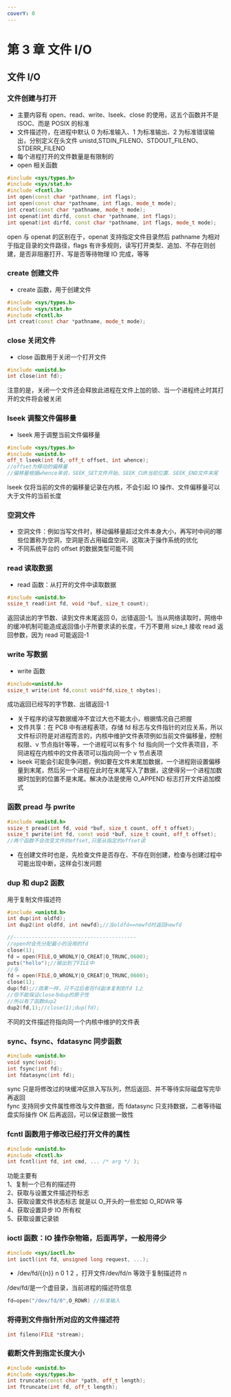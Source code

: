 ```yaml
---
coverY: 0
---
```


# 第 3 章 文件 I/O

## 文件 I/O

### 文件创建与打开

- 主要内容有 open、read、write、lseek、close 的使用，这五个函数并不是 ISOC、而是 POSIX 的标准
- 文件描述符，在进程中默认 0 为标准输入、1 为标准输出、2 为标准错误输出，分别定义在头文件 unistd,STDIN_FILENO、STDOUT_FILENO、STDERR_FILENO
- 每个进程打开的文件数量是有限制的
- open 相关函数

```cpp
#include <sys/types.h>
#include <sys/stat.h>
#include <fcntl.h>
int open(const char *pathname, int flags);
int open(const char *pathname, int flags, mode_t mode);
int creat(const char *pathname, mode_t mode);
int openat(int dirfd, const char *pathname, int flags);
int openat(int dirfd, const char *pathname, int flags, mode_t mode);
```

open 与 openat 的区别在于，openat 支持指定文件目录然后 pathname 为相对于指定目录的文件路径，flags 有许多规则，读写打开类型、追加、不存在则创建，是否非阻塞打开、写是否等待物理 IO 完成，等等

### create 创建文件

- create 函数，用于创建文件

```cpp
#include <sys/types.h>
#include <sys/stat.h>
#include <fcntl.h>
int creat(const char *pathname, mode_t mode);
```

### close 关闭文件

- close 函数用于关闭一个打开文件

```cpp
#include <unistd.h>
int close(int fd);
```

注意的是，关闭一个文件还会释放此进程在文件上加的锁、当一个进程终止时其打开的文件将会被关闭

### lseek 调整文件偏移量

- lseek 用于调整当前文件偏移量

```cpp
#include <sys/types.h>
#include <unistd.h>
off_t lseek(int fd, off_t offset, int whence);
//offset为移动的偏移量
//偏移量根据whence来说，SEEK_SET文件开始、SEEK_CUR当前位置、SEEK_END文件末尾
```

lseek 仅将当前的文件的偏移量记录在内核，不会引起 IO 操作、文件偏移量可以大于文件的当前长度

### 空洞文件

- 空洞文件：例如当写文件时，移动偏移量超过文件本身大小，再写时中间的哪些位置称为空洞，空洞是否占用磁盘空间，这取决于操作系统的优化
- 不同系统平台的 offset 的数据类型可能不同

### read 读取数据

- read 函数：从打开的文件中读取数据

```cpp
#include <unistd.h>
ssize_t read(int fd, void *buf, size_t count);
```

返回读出的字节数、读到文件末尾返回 0，出错返回-1。当从网络读取时，网络中的缓冲机制可能造成返回值小于所要求读的长度，千万不要用 size_t 接收 read 返回参数，因为 read 可能返回-1

### write 写数据

- write 函数

```cpp
#include<unistd.h>
ssize_t write(int fd,const void*fd,size_t nbytes);
```

成功返回已经写的字节数、出错返回-1

- 关于程序的读写数据缓冲不宜过大也不能太小，根据情况自己把握
- 文件共享：在 PCB 中有进程表项，存储 fd 标志与文件指针的对应关系，所以文件标识符是对进程而言的，内核中维护文件表项例如当前文件偏移量，控制权限、v 节点指针等等，一个进程可以有多个 fd 指向同一个文件表项目，不同进程在内核中的文件表项可以指向同一个 v 节点表项
- lseek 可能会引起竞争问题，例如要在文件末尾加数据，一个进程刚设置偏移量到末尾，然后另一个进程在此时在末尾写入了数据，这使得另一个进程加数据时加到的位置不是末尾。解决办法是使用 O_APPEND 标志打开文件追加模式

### 函数 pread 与 pwrite

```cpp
#include <unistd.h>
ssize_t pread(int fd, void *buf, size_t count, off_t offset);
ssize_t pwrite(int fd, const void *buf, size_t count, off_t offset);
//两个函数不会改变文件的offset,只是从指定的offset读
```

- 在创建文件时也是，先检查文件是否存在、不存在则创建，检查与创建过程中可能出现中断，这样会引发问题

### dup 和 dup2 函数

用于复制文件描述符

```cpp
#include <unistd.h>
int dup(int oldfd);
int dup2(int oldfd, int newfd);//当oldfd==newfd时返回newfd

//----------------------------------------
//open时会先分配最小的没用的fd
close(1);
fd = open(FILE,O_WRONLY|O_CREAT|O_TRUNC,0600);
puts("hello");//输出到了FILE中
//与
fd = open(FILE,O_WRONLY|O_CREAT|O_TRUNC,0600);
close(1);
dup(fd);//效果一样，只不过后者将fd副本复制到fd 1上
//但不能保证close与dup的原子性
//所以有了函数dup2
dup2(fd,1);//close(1);dup(fd);
```

不同的文件描述符指向同一个内核中维护的文件表

### sync、fsync、fdatasync 同步函数

```cpp
#include <unistd.h>
void sync(void);
int fsync(int fd);
int fdatasync(int fd);
```

sync 只是将修改过的块缓冲区排入写队列，然后返回、并不等待实际磁盘写完毕再返回  
fync 支持同步文件属性修改与文件数据，而 fdatasync 只支持数据，二者等待磁盘实际操作 OK 后再返回，可以保证数据一致性

### fcntl 函数用于修改已经打开文件的属性

```cpp
#include <unistd.h>
#include <fcntl.h>
int fcntl(int fd, int cmd, ... /* arg */ );
```

功能主要有  
1、复制一个已有的描述符  
2、获取与设置文件描述符标志  
3、获取设置文件状态标志 就是以 O\_开头的一些宏如 O_RDWR 等  
4、获取设置异步 IO 所有权  
5、获取设置记录锁

### ioctl 函数：IO 操作杂物箱，后面再学，一般用得少

```cpp
#include <sys/ioctl.h>
int ioctl(int fd, unsigned long request, ...);
```

- /dev/fd/{{n}} n 0 1 2 ，打开文件/dev/fd/n 等效于复制描述符 n

/dev/fd/是一个虚目录，当前进程的描述符信息

```cpp
fd=open("/dev/fd/0",O_RDWR) //标准输入
```

### 将得到文件指针所对应的文件描述符

```cpp
int fileno(FILE *stream);
```

### 截断文件到指定长度大小

```cpp
#include <unistd.h>
#include <sys/types.h>
int truncate(const char *path, off_t length);
int ftruncate(int fd, off_t length);
```
